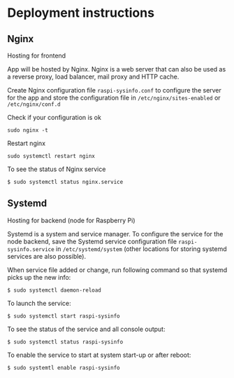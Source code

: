 # Deployment instructions

## Nginx

Hosting for frontend

App will be hosted by Nginx. Nginx is a web server that can also be used as a reverse proxy, load balancer, mail proxy and HTTP cache.

Create Nginx configuration file `raspi-sysinfo.conf` to configure the server for the app and store the configuration file in `/etc/nginx/sites-enabled` or `/etc/nginx/conf.d`

Check if your configuration is ok
```
sudo nginx -t
```
Restart nginx
```
sudo systemctl restart nginx
```
To see the status of Nginx service
```
$ sudo systemctl status nginx.service
```


## Systemd

Hosting for backend (node for Raspberry Pi)

Systemd is a system and service manager. To configure the service for the node backend, save the Systemd service configuration file `raspi-sysinfo.service` in `/etc/systemd/system` (other locations for storing systemd services are also possible).

When service file added or change, run following command so that systemd picks up the new info:

```
$ sudo systemctl daemon-reload
```

To launch the service:

```
$ sudo systemctl start raspi-sysinfo
```

To see the status of the service and all console output:

```
$ sudo systemctl status raspi-sysinfo
```

To enable the service to start at system start-up or after reboot:

```
$ sudo systemtl enable raspi-sysinfo
```